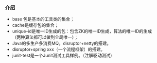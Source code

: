 
### 介绍
- base 包是基本的工具类的集合；
- cache是缓存包的集合；
- unique-id是唯一ID生成的包：包含ZK的唯一ID生成，算法的唯一ID的生成（两种算法都可以做到全局唯一）；
- Java的多生产多消费MQ。disruptor+netty的搭建。
- disruptor+spring xxx（一个流程框架）的搭建。
- junit-test是一个Junit测试工具样例。（注解驱动测试）
